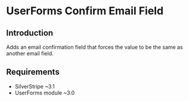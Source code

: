 # UserForms Confirm Email Field

## Introduction

Adds an email confirmation field that forces the value to be the same as another email field.

## Requirements

 * SilverStripe ~3.1
 * UserForms module ~3.0

